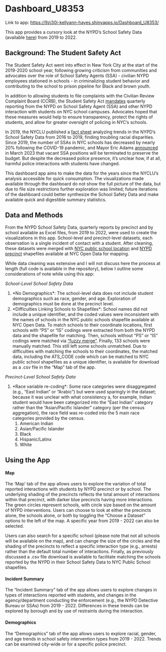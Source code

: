 # Dashboard_U8353

Link to app:  https://9zj30i-kellyann-hayes.shinyapps.io/Dashboard_U8353/ 

This app provides a cursory look at the NYPD’s School Safety Data (available <a href= https://www.nyc.gov/site/nypd/stats/reports-analysis/school-safety.page>here</a>) from 2019 to 2022. 

## Background: The Student Safety Act

The Student Safety Act went into effect in New York City at the start of the 2019-2020 school year, following growing criticism from communities and advocates over the role of School Safety Agents (SSA) - civilian NYPD employees stationed in schools - in criminalizing student behavior and contributing to the school to prison pipeline for Black and brown youth.
 
In addition to allowing students to file complaints with the Civilian Review Complaint Board (CCRB), the Student Safety Act <a href= https://www.nyclu.org/sites/default/files/student_safety_act_one_sheet.pdf>mandates</a> quarterly reporting from the NYPD on School Safety Agent (SSA) and other NYPD interaction with students on NYC school campuses. Advocates hoped that these measures would help to ensure transparency, protect the rights of students, and allow for greater oversight of policing in NYC’s schools. 

In 2019, the NYCLU published a <a href=https://www.nyclu.org/sites/default/files/ssa_2019_full_year.pdf>fact sheet</a> analyzing trends in the NYPD’s School Safety Data from 2016 to 2019, finding troubling racial disparities. Since 2019, the number of SSAs in NYC schools has decreased by nearly 20% following the COVID-19 pandemic, and Mayor Eric Adams <a href=https://www.documentcloud.org/documents/23707274-city-eliminates-hundreds-of-vacant-school-safety-positions-after-more-than-20-percent-decline-in-safety-agent-staffing-in-citys-public-schools-over-three-years-march-2023>announced</a> in March 2023 that vacant SSA positions will be terminated to preserve the budget. But despite the decreased police presence, it’s unclear how, if at all, harmful police interactions with students have changed. 

This dashboard app aims to make the data for the years since the NYCLU’s analysis accessible for quick consumption. The visualizations made available through the dashboard do not show the full picture of the data, but due to file size restrictions further exploration was limited; future iterations of the dashboard could better synthesize the School Safety Data and make available quick and digestible summary statistics. 

## Data and Methods 

From the NYPD School Safety Data, quarterly reports by precinct and by school available as Excel files, from 2019 to 2022, were used to create the visualizations in this app. School-level and precinct-level datasets, each observation is a single incident of contact with a student. After cleaning, these datasets were merged with <a href=https://data.cityofnewyork.us/Education/School-Point-Locations/jfju-ynrr>NYC public school location</a> and <a href=https://data.cityofnewyork.us/Public-Safety/Police-Precincts/78dh-3ptz>NYPD precinct</a> shapefiles available at NYC Open Data for mapping. 

While data cleaning was extensive and I will not discuss here the process at length (full code is available in the repository), below I outline some considerations of note while using this app: 

*School-Level School Safety Data*
<ol>
  <li>*No Demographics*: The school-level data does not include student demographics such as race, gender, and age. Exploration of demographics must be done at the precinct level. </li>
  <li>*Difficulties Linking Schools to Shapefiles*: School names did not include a unique identifier, and the coded values were inconsistent with the names of schools in the NYC public schools shapefile available at NYC Open Data. To match schools to their coordinate locations, first schools with “PS” or “IS” codings were extracted from both the NYPD data and the shapefile for matching. Then, schools without “PS” or “IS” codings were matched via <a href = https://cran.r-project.org/web/packages/fedmatch/vignettes/Fuzzy-matching.html>“fuzzy merge”</a>. Finally, 133 schools were manually matched. This still left some schools unmatched. Due to difficulties with matching the schools to their coordinates, the matched data, including the ATS_CODE code which can be matched to NYC public school shapefiles as a unique identifier, is available for download as a .csv file in the “Map” tab of the app. </li>
</ol>

*Precinct-Level School Safety Data*
<ol>
  <li>*Race variable re-coding*: Some race categories were disaggregated (e.g., “East Indian” or “Arabic”) but were used sparingly in the dataset; because it was unclear with what consistency a, for example, Indian student would have been categorized into the “East Indian” category rather than the “Asian/Pacific Islander” category (per the census aggregation), the race field was re-coded into the 5 main race categories provided by the census.
    <ol>
      <li>American Indian</li>
      <li>Asian/Pacific Islander</li>
      <li>Black</li>
      <li>Hispanic/Latinx</li>
      <li>White</li>
    </ol>
 </li>
</ol>

## Using the App

#### Map 

The ‘Map’ tab of the app allows users to explore the variation of total reported interactions with students by NYPD precinct or by school. The underlying shading of the precincts reflects the total amount of interactions within that precinct, with darker blue precincts having more interactions. The green circles represent schools, with circle size based on the amount of NYPD interventions. Users can choose to look at either the precincts alone, the schools alone, or both by toggling the “Choose a Dataset” options to the left of the map. A specific year from 2019 - 2022 can also be selected. 

Users can also search for a specific school (please note that not all schools will be available on the map), and can change the size of the circles and the shading of the precincts to reflect a specific interaction type (e.g., arrests) rather than the default total number of interactions. 
Finally, as previously discussed a .csv file download is available to facilitate matching the schools reported by the NYPD in their School Safety Data to NYC Public School shapefiles. 

#### Incident Summary

The “Incident Summary” tab of the app allows users to explore changes in types of interactions reported with students, and changes in the agency/department conducting the enforcement (e.g., the NYPD Detective Bureau or SSAs) from 2019 - 2022. Differences in these trends can be explored by borough and by use of restraints during the interaction. 

#### Demographics

The “Demographics” tab of the app allows users to explore racial, gender, and age trends in school safety intervention types from 2019 - 2022. Trends can be examined city-wide or for a specific police precinct. 
